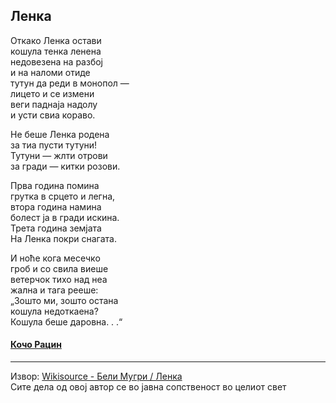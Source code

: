 ## Ленка 

Откако Ленка остави\
кошула тенка ленена\
недовезена на разбој\
и на наломи отиде\
тутун да реди в монопол —\
лицето и се измени\
веги паднаја надолу\
и усти свиа кораво.

Не беше Ленка родена\
за тиа пусти тутуни!\
Тутуни — жлти отрови\
за гради — китки розови.

Прва година помина\
грутка в срцето и легна,\
втора година намина\
болест ја в гради искина.\
Трета година земјата\
На Ленка покри снагата.

И ноће кога месечко\
гроб и со свила виеше\
ветерчок тихо над неа\
жална и тага рееше:\
„Зошто ми, зошто остана\
кошула недоткаена?\
Кошула беше даровна. . .“ 

#### [Кочо Рацин](https://mk.wikipedia.org/wiki/%D0%9A%D0%BE%D1%87%D0%BE_%D0%A0%D0%B0%D1%86%D0%B8%D0%BD)

---

Извор: [Wikisource - Бели Мугри / Ленка](https://mk.wikisource.org/wiki/%D0%91%D0%B5%D0%BB%D0%B8_%D0%9C%D1%83%D0%B3%D1%80%D0%B8/_%D0%9B%D0%B5%D0%BD%D0%BA%D0%B0)\
Сите дела од овој автор се во јавна сопственост во целиот свет